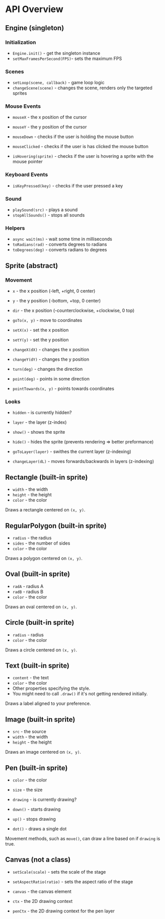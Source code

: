 # API Overview

## Engine (singleton)

### Initialization

- `Engine.init()` - get the singleton instance
- `setMaxFramesPerSecond(FPS)`- sets the maximum FPS

### Scenes

- `setLoop(scene, callback)` - game loop logic
- `changeScene(scene)` - changes the scene, renders only the targeted sprites

### Mouse Events

- `mouseX` - the x position of the cursor
- `mouseY` - the y position of the cursor
- `mouseDown` - checks if the user is holding the mouse button
- `mouseClicked` - checks if the user is has clicked the mouse button

- `isHovering(sprite)` - checks if the user is hovering a sprite with the mouse pointer

### Keyboard Events

- `isKeyPressed(key)` - checks if the user pressed a key

### Sound

- `playSound(src)` - plays a sound
- `stopAllSounds()` - stops all sounds

### Helpers

- `async wait(ms)` - wait some time in milliseconds
- `toRadians(rad)` - converts degrees to radians
- `toDegrees(deg)` - converts radians to degrees

## Sprite (abstract)

### Movement

- `x` - the x position (-left, +right, 0 center)
- `y` - the y position (-bottom, +top, 0 center)
- `dir` - the x position (-counterclockwise, +clockwise, 0 top)

- `goTo(x, y)` - move to coordinates
- `setX(x)` - set the x position
- `setY(y)` - set the y position
- `changeX(dX)` - changes the x position
- `changeY(dY)` - changes the y position
- `turn(deg)` - changes the direction
- `point(deg)` - points in some direction
- `pointTowards(x, y)` - points towards coordinates

### Looks

- `hidden` - is currently hidden?
- `layer` - the layer (z-index)

- `show()` - shows the sprite
- `hide()` - hides the sprite (prevents rendering => better preformance)
- `goToLayer(layer)` - swithes the current layer (z-indexing)
- `changeLayer(dL)` - moves forwards/backwards in layers (z-indexing)

## Rectangle (built-in sprite)

- `width` - the width
- `height` - the height
- `color` - the color

Draws a rectangle centered on `(x, y)`.

## RegularPolygon (built-in sprite)

- `radius` - the radius
- `sides` - the number of sides
- `color` - the color

Draws a polygon centered on `(x, y)`.

## Oval (built-in sprite)

- `radA` - radius A
- `radB` - radius B
- `color` - the color

Draws an oval centered on `(x, y)`.

## Circle (built-in sprite)

- `radius` - radius
- `color` - the color

Draws a circle centered on `(x, y)`.

## Text (built-in sprite)

- `content` - the text
- `color` - the color
- Other properties specifying the style.
- You might need to call `.draw()` if it's not getting rendered initially.

Draws a label aligned to your preference.

## Image (built-in sprite)

- `src` - the source
- `width` - the width
- `height` - the height

Draws an image centered on `(x, y)`.

## Pen (built-in sprite)

- `color` - the color
- `size` - the size
- `drawing` - is currently drawing?

- `down()` - starts drawing
- `up()` - stops drawing
- `dot()` - draws a single dot

Movement methods, such as `move()`, can draw a line based on if `drawing` is true.

## Canvas (not a class)

- `setScale(scale)` - sets the scale of the stage
- `setAspectRatio(ratio)` - sets the aspect ratio of the stage

- `canvas` - the canvas element
- `ctx` - the 2D drawing context
- `penCtx` - the 2D drawing context for the pen layer